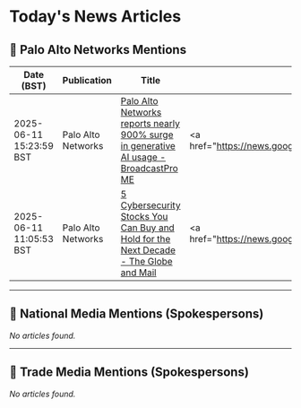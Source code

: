 # Today's News Articles

## 📌 Palo Alto Networks Mentions

| Date (BST) | Publication | Title | Summary |
|------------|-------------|-------|---------|
| 2025-06-11 15:23:59 BST | Palo Alto Networks | [Palo Alto Networks reports nearly 900% surge in generative AI usage - BroadcastPro ME](https://news.google.com/rss/articles/CBMipgFBVV95cUxQazZ6V1EybFV5NDg0dnQ4UF9OeG1OV3dzSmpzMEtnSTUzdlY1ZnJtNlBrdVQ5V24wNjVwcGFLQl9IUkN6MGlBanlOelV0VHFnc05GemtnYUZodXY1V2I5dkxwM2lXTmUydF9mQ0lCeFJBdk5LZFZsaVNieWtYZFN6bmtJQnVYdE0zeTQ3N0NydjB6dllJMEE1RDZkZzR1UXRzSmQxSVVR?oc=5) | <a href="https://news.google.com/rss/articles/CBMipgFBVV95cUxQazZ6V1EybFV5NDg0dnQ4UF9OeG1OV3dzSmpzMEtnSTUzdlY1ZnJtNlBrdVQ5V24wNjVwcGFLQl9IUkN6MGlBanlOelV0VHFnc05GemtnYUZodXY1V2I5dkxwM2lXTmUydF9mQ0lCeF... |
| 2025-06-11 11:05:53 BST | Palo Alto Networks | [5 Cybersecurity Stocks You Can Buy and Hold for the Next Decade - The Globe and Mail](https://news.google.com/rss/articles/CBMi4wFBVV95cUxNNXFCRkhxYjRlaE5vTDIwQ1VFUEcyek9rSktoaG04alJNS0JkdGJWd2FtMnBCLUQwSUJjanVBcTFXM0dCUHlqVGl1M0NfZ1ZvSnU5OUhnZTZ5RUNfLW5BdGkyTnAwTVRjRjhmcDRkeXpHMXg0QWc3WTdhMHpsVnZTVHdoZkxQSDFIdVpuMnNfdzIwNlNyU2FnUDhjMWxfOW5wYjM2RllXOWU5eHN0dGZWX1pMOTVwU3YzUm1PU1U5OEg1WDFZdTJhcThyZmV2QlFFQms4anVPUWhUOWVkN3laYWV1WQ?oc=5) | <a href="https://news.google.com/rss/articles/CBMi4wFBVV95cUxNNXFCRkhxYjRlaE5vTDIwQ1VFUEcyek9rSktoaG04alJNS0JkdGJWd2FtMnBCLUQwSUJjanVBcTFXM0dCUHlqVGl1M0NfZ1ZvSnU5OUhnZTZ5RUNfLW5BdGkyTnAwTVRjRjhmcDRkeX... |

---
## 📰 National Media Mentions (Spokespersons)

_No articles found._

---
## 📘 Trade Media Mentions (Spokespersons)

_No articles found._
